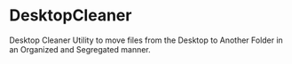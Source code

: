 # DesktopCleaner
Desktop Cleaner Utility to move files from the Desktop to Another Folder in an Organized and Segregated manner.
